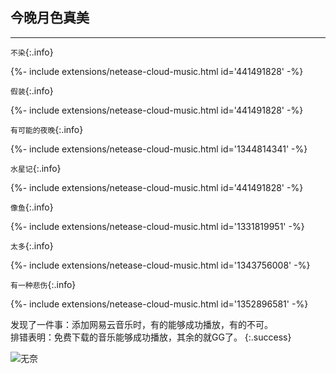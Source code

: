 ## 今晚月色真美

---

`不染`{:.info}
<div>{%- include extensions/netease-cloud-music.html id='441491828' -%}</div>


`假装`{:.info}
<div>{%- include extensions/netease-cloud-music.html id='441491828' -%}</div>


`有可能的夜晚`{:.info}
<div>{%- include extensions/netease-cloud-music.html id='1344814341' -%}</div>


`水星记`{:.info}
<div>{%- include extensions/netease-cloud-music.html id='441491828' -%}</div>


`像鱼`{:.info}
<div>{%- include extensions/netease-cloud-music.html id='1331819951' -%}</div>


`太多`{:.info}
<div>{%- include extensions/netease-cloud-music.html id='1343756008' -%}</div>


`有一种悲伤`{:.info}
<div>{%- include extensions/netease-cloud-music.html id='1352896581' -%}</div>


  发现了一件事：添加网易云音乐时，有的能够成功播放，有的不可。  
  排错表明：免费下载的音乐能够成功播放，其余的就GG了。
  {:.success}  
  
  ![无奈]( https://timgsa.baidu.com/timg?image&quality=80&size=b9999_10000&sec=1560872434045&di=c0cc2e53c22ffa0b89e6febd479ced4f&imgtype=0&src=http%3A%2F%2Fimg.tukexw.com%2Fimg%2Fe285041903d60b57.jpg )

